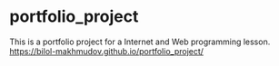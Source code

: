 # portfolio_project
This is a portfolio project for a Internet and Web programming lesson.
https://bilol-makhmudov.github.io/portfolio_project/
